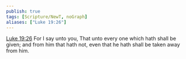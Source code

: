 ```yaml
---
publish: true
tags: [Scripture/NewT, noGraph]
aliases: ["Luke 19:26"]
---
```

[Luke 19:26](https://churchofjesuschrist.org/study/scriptures/nt/luke/19?lang=eng&id=p26#p26) For I say unto you, That unto every one which hath shall be given; and from him that hath not, even that he hath shall be taken away from him.
